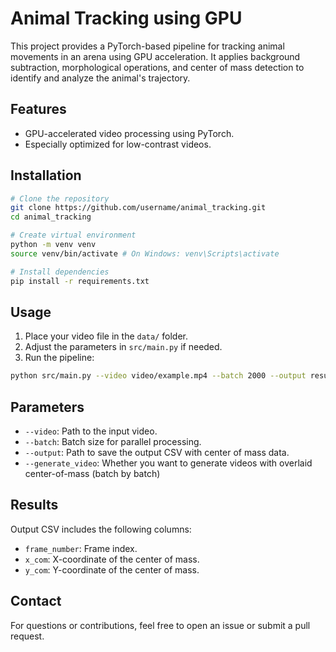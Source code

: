 # Animal Tracking using GPU

This project provides a PyTorch-based pipeline for tracking animal movements in an arena using GPU acceleration. It applies background subtraction, morphological operations, and center of mass detection to identify and analyze the animal's trajectory.

## Features
- GPU-accelerated video processing using PyTorch.
- Especially optimized for low-contrast videos.
  
## Installation
```bash
# Clone the repository
git clone https://github.com/username/animal_tracking.git
cd animal_tracking

# Create virtual environment
python -m venv venv
source venv/bin/activate # On Windows: venv\Scripts\activate

# Install dependencies
pip install -r requirements.txt
```

## Usage
1. Place your video file in the `data/` folder.
2. Adjust the parameters in `src/main.py` if needed.
3. Run the pipeline:
```bash
python src/main.py --video video/example.mp4 --batch 2000 --output results.csv --generate_video
```

## Parameters
- `--video`: Path to the input video.
- `--batch`: Batch size for parallel processing.
- `--output`: Path to save the output CSV with center of mass data.
- `--generate_video`: Whether you want to generate videos with overlaid center-of-mass (batch by batch)

## Results
Output CSV includes the following columns:
- `frame_number`: Frame index.
- `x_com`: X-coordinate of the center of mass.
- `y_com`: Y-coordinate of the center of mass.

## Contact
For questions or contributions, feel free to open an issue or submit a pull request.

